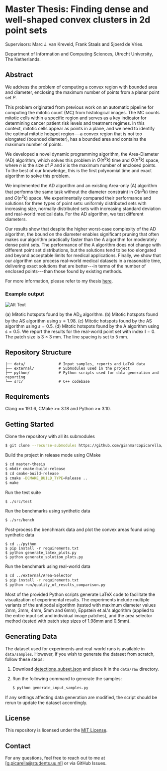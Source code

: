 # Master Thesis: Finding dense and well-shaped convex clusters in 2d point sets
Supervisors: Marc J. van Kreveld, Frank Staals and Sjoerd de Vries.

Department of Information and Computing Sciences, Utrecht University, The Netherlands.

## Abstract

We address the problem of computing a convex region with bounded area and diameter, enclosing the maximum number of points from a planar point set $P$.

This problem originated from previous work on an automatic pipeline for computing the mitotic count (MC) from histological images. The MC counts mitotic cells within a specific region and serves as a key indicator for determining cancer patient risk levels and treatment regimes. In this context, mitotic cells appear as points in a plane, and we need to identify the optimal mitotic hotspot region---a convex region that is not too elongated (bounded diameter), has a bounded area and contains the maximum number of points. 

We developed a novel dynamic programming algorithm, the Area-Diameter (AD) algorithm, which solves this problem in $O(n^6k)$ time and $O(n^3k)$ space, where $n$ is the size of $P$ and $k$ is the maximum number of enclosed points. To the best of our knowledge, this is the first polynomial time and exact algorithm to solve this problem.

We implemented the AD algorithm and an existing Area-only (A) algorithm that performs the same task without the diameter constraint in $O(n^3k)$ time and $O(n^2k)$ space. We experimentally compared their performance and solutions for three types of point sets: uniformly distributed sets with increasing size, normally distributed sets with increasing standard deviation and real-world medical data. For the AD algorithm, we test different diameters. 

Our results show that despite the higher worst-case complexity of the AD algorithm, the bound on the diameter enables significant pruning that often makes our algorithm practically faster than the A algorithm for moderately dense point sets. The performance of the A algorithm does not change with different point set distributions, but the solutions tend to be too elongated and beyond acceptable limits for medical applications. Finally, we show that our algorithm can process real-world medical datasets in a reasonable time, delivering exact solutions that are better---in terms of the number of enclosed points---than those found by existing methods.

For more information, please refer to my thesis [here](https://github.com/gianmarcopicarella/master-thesis/blob/main/data/picarella-master_thesis_v4.pdf).

### Example output
![Alt Text](https://github.com/gianmarcopicarella/master-thesis/blob/f3332a024c38767f42cb01aae80b2cbe93c10f60/data/example-areas.png)

(a) Mitotic hotspots found by the $\text{AD}_4$ algorithm. (b) Mitotic hotspots found by the AS algorithm using $s=1.98$. (c) Mitotic hotspots found by the AS algorithm using $s=0.5$. (d) Mitotic hotspots found by the A algorithm using $s=0.5$. We report the results for the real-world point set with index $\text{I}=0$. The patch size is $3$ $\times$ $3$ mm. The line spacing is set to $5$ $\text{mm}$.

## Repository Structure

```
├── data/               # Input samples, reports and LaTeX data
├── external/           # Submodules used in the project
├── python/             # Python scripts used for data generation and reporting
└── src/                # C++ codebase
```

## Requirements

Clang == 19.1.6, CMake >= 3.18 and Python >= 3.10.

## Getting Started

Clone the repository with all its submodules

```sh
$ git clone --recurse-submodules https://github.com/gianmarcopicarella/master-thesis.git
```

Build the project in release mode using CMake

```sh
$ cd master-thesis
$ mkdir cmake-build-release
$ cd cmake-build-release
$ cmake -DCMAKE_BUILD_TYPE=Release ..
$ make
```

Run the test suite

```sh
$ ./src/test
```

Run the benchmarks using synthetic data
```bash
$ ./src/bench
```

Post-process the benchmark data and plot the convex areas found using synthetic data

```
$ cd ../python
$ pip install -r requirements.txt
$ python generate_latex_plots.py
$ python generate_solution_plots.py
```

Run the benchmark using real-world data
```bash
$ cd ../external/Area-Selector
$ pip install -r requirements.txt
$ python run/quality_of_results_comparison.py
```

Most of the provided Python scripts generate LaTeX code to facilitate the visualization of experimental results. The experiments include multiple variants of the antipodal algorithm (tested with maximum diameter values 2mm, 3mm, 4mm, 5mm and 6mm), Eppstein et al.'s algorithm (applied to the entire input set and individual image patches), and the area selector method (tested with patch step sizes of 1.98mm and 0.5mm).

## Generating Data

The dataset used for experiments and real-world runs is available in `data/samples`. However, if you wish to generate the dataset from scratch, follow these steps:

1. Download [detections_subset.json](https://drive.google.com/file/d/1aHM7tw1oLBKeqv6VaCwpLoY8x4KPVu5i/view?usp=drive_link) and place it in the `data/raw` directory.
2. Run the following command to generate the samples:

   ```bash
   $ python generate_input_samples.py
   ```

If any settings affecting data generation are modified, the script should be rerun to update the dataset accordingly.

## License

This repository is licensed under the [MIT License](LICENSE).

## Contact

For any questions, feel free to reach out to me at [[g.picarella@students.uu.nl](mailto\:g.picarella@students.uu.nl)] or via GitHub Issues.
